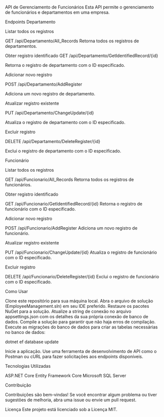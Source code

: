 API de Gerenciamento de Funcionários
Esta API permite o gerenciamento de funcionários e departamentos em uma empresa.

Endpoints
Departamento

Listar todos os registros

GET /api/Departamento/All_Records
Retorna todos os registros de departamentos.


Obter registro identificado
GET /api/Departamento/GetIdentifiedRecord/{id}


Retorna o registro de departamento com o ID especificado.


Adicionar novo registro

POST /api/Departamento/AddRegister

Adiciona um novo registro de departamento.


Atualizar registro existente

PUT /api/Departamento/ChangeUpdate/{id}


Atualiza o registro de departamento com o ID especificado.

Excluir registro

DELETE /api/Departamento/DeleteRegister/{id}

Exclui o registro de departamento com o ID especificado.



Funcionário


Listar todos os registros

GET /api/Funcionario/All_Records
Retorna todos os registros de funcionários.

Obter registro identificado

GET /api/Funcionario/GetIdentifiedRecord/{id}
Retorna o registro de funcionário com o ID especificado.

Adicionar novo registro

POST /api/Funcionario/AddRegister
Adiciona um novo registro de funcionário.

Atualizar registro existente

PUT /api/Funcionario/ChangeUpdate/{id}
Atualiza o registro de funcionário com o ID especificado.

Excluir registro

DELETE /api/Funcionario/DeleteRegister/{id}
Exclui o registro de funcionário com o ID especificado.


Como Usar

Clone este repositório para sua máquina local.
Abra o arquivo de solução (EmployeeManagement.sln) em seu IDE preferido.
Restaure os pacotes NuGet para a solução.
Atualize a string de conexão no arquivo appsettings.json com os detalhes da sua própria conexão de banco de dados.
Compile a solução para garantir que não haja erros de compilação.
Execute as migrações do banco de dados para criar as tabelas necessárias no banco de dados:


dotnet ef database update


Inicie a aplicação.
Use uma ferramenta de desenvolvimento de API como o Postman ou cURL para fazer solicitações aos endpoints disponíveis.


Tecnologias Utilizadas


ASP.NET Core
Entity Framework Core
Microsoft SQL Server


Contribuição


Contribuições são bem-vindas! Se você encontrar algum problema ou tiver sugestões de melhoria, abra uma issue ou envie um pull request.

Licença
Este projeto está licenciado sob a Licença MIT.
